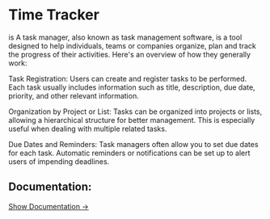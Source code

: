 # Time Tracker 

is A task manager, also known as task management software, is a tool designed to help individuals, teams or companies organize, plan and track the progress of their activities. Here's an overview of how they generally work:

Task Registration: Users can create and register tasks to be performed. Each task usually includes information such as title, description, due date, priority, and other relevant information.

Organization by Project or List: Tasks can be organized into projects or lists, allowing a hierarchical structure for better management. This is especially useful when dealing with multiple related tasks.

Due Dates and Reminders: Task managers often allow you to set due dates for each task. Automatic reminders or notifications can be set up to alert users of impending deadlines.


## Documentation:

<a href ="">Show Documentation -></a>

## 